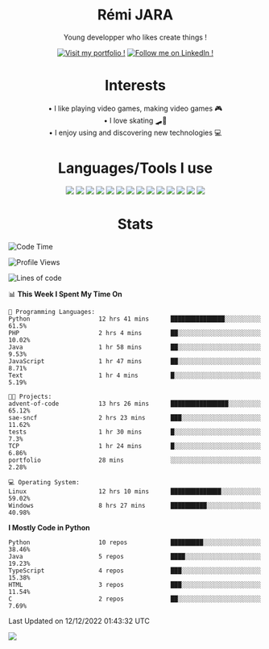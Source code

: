 <div align="center">
  
# Rémi JARA

Young developper who likes create things ! 
  
  [![Visit my portfolio !](https://img.shields.io/badge/Visit%20My%20portfolio!-%23DD0031?style=for-the-badge&logo=github)](http://remi-jara.fr)
  [![Follow me on LinkedIn !](https://img.shields.io/badge/Follow%20me%20on%20LinkedIn!-%231572B6?style=for-the-badge&logo=linkedin)](https://www.linkedin.com/in/rémi-jara-516b30222/)
# Interests

  • I like playing video games, making video games 🎮  \
  • I love skating 🛹🤘 \
  • I enjoy using and discovering new technologies 💻 

 # Languages/Tools I use

  <img src="https://img.shields.io/badge/Java-ED8B00?style=for-the-badge&logo=java&logoColor=white"/>
  <img src="https://img.shields.io/badge/JavaScript-323330?style=for-the-badge&logo=javascript&logoColor=F7DF1E"/>
  <img src="https://img.shields.io/badge/TypeScript-007ACC?style=for-the-badge&logo=typescript&logoColor=white"/>
  <img src="https://img.shields.io/badge/html5-%23E34F26.svg?style=for-the-badge&logo=html5&logoColor=white"/>
  <img src="https://img.shields.io/badge/css3-%231572B6.svg?style=for-the-badge&logo=css3&logoColor=white"/>
  <img src="https://img.shields.io/badge/SCSS-hotpink.svg?style=for-the-badge&logo=SASS&logoColor=white"/>
  <img src="https://img.shields.io/badge/php-%23777BB4.svg?style=for-the-badge&logo=php&logoColor=white"/>
  <img src="https://img.shields.io/badge/angular-%23DD0031.svg?style=for-the-badge&logo=angular&logoColor=white"/>
  <img src="https://img.shields.io/badge/mysql-%2300f.svg?style=for-the-badge&logo=mysql&logoColor=white"/>
  <img src="https://img.shields.io/badge/Python-FFD43B?style=for-the-badge&logo=python&logoColor=blue"/>
  <img src="https://img.shields.io/badge/c-%2300599C.svg?style=for-the-badge&logo=c&logoColor=white"/>
  <img src="https://img.shields.io/badge/Visual_Studio_Code-0078D4?style=for-the-badge&logo=visual%20studio%20code&logoColor=white"/>
  <img src="https://img.shields.io/badge/Arch%20Linux-1793D1?logo=arch-linux&logoColor=fff&style=for-the-badge"/>
  <img src="https://img.shields.io/badge/Linux-FCC624?style=for-the-badge&logo=linux&logoColor=black"/>
  
  
  
# Stats
  
  </div>
  
<!--START_SECTION:waka-->
![Code Time](http://img.shields.io/badge/Code%20Time-295%20hrs%2028%20mins-blue)

![Profile Views](http://img.shields.io/badge/Profile%20Views-24-blue)

![Lines of code](https://img.shields.io/badge/From%20Hello%20World%20I%27ve%20Written-42%20Thousand%20lines%20of%20code-blue)

📊 **This Week I Spent My Time On** 

```text
💬 Programming Languages: 
Python                   12 hrs 41 mins      ███████████████░░░░░░░░░░   61.5% 
PHP                      2 hrs 4 mins        ██░░░░░░░░░░░░░░░░░░░░░░░   10.02% 
Java                     1 hr 58 mins        ██░░░░░░░░░░░░░░░░░░░░░░░   9.53% 
JavaScript               1 hr 47 mins        ██░░░░░░░░░░░░░░░░░░░░░░░   8.71% 
Text                     1 hr 4 mins         █░░░░░░░░░░░░░░░░░░░░░░░░   5.19%

🐱‍💻 Projects: 
advent-of-code           13 hrs 26 mins      ████████████████░░░░░░░░░   65.12% 
sae-sncf                 2 hrs 23 mins       ███░░░░░░░░░░░░░░░░░░░░░░   11.62% 
tests                    1 hr 30 mins        █░░░░░░░░░░░░░░░░░░░░░░░░   7.3% 
TCP                      1 hr 24 mins        █░░░░░░░░░░░░░░░░░░░░░░░░   6.86% 
portfolio                28 mins             ░░░░░░░░░░░░░░░░░░░░░░░░░   2.28%

💻 Operating System: 
Linux                    12 hrs 10 mins      ██████████████░░░░░░░░░░░   59.02% 
Windows                  8 hrs 27 mins       ██████████░░░░░░░░░░░░░░░   40.98%

```

**I Mostly Code in Python** 

```text
Python                   10 repos            █████████░░░░░░░░░░░░░░░░   38.46% 
Java                     5 repos             ████░░░░░░░░░░░░░░░░░░░░░   19.23% 
TypeScript               4 repos             ███░░░░░░░░░░░░░░░░░░░░░░   15.38% 
HTML                     3 repos             ███░░░░░░░░░░░░░░░░░░░░░░   11.54% 
C                        2 repos             ██░░░░░░░░░░░░░░░░░░░░░░░   7.69%

```



 Last Updated on 12/12/2022 01:43:32 UTC
<!--END_SECTION:waka-->
<img src="https://github-readme-stats.vercel.app/api?username=icepick4&count_private=true&show_icons=true&theme=gruvbox" />


